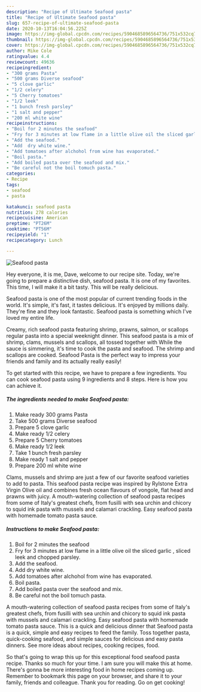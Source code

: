 ```yaml
---
description: "Recipe of Ultimate Seafood pasta"
title: "Recipe of Ultimate Seafood pasta"
slug: 657-recipe-of-ultimate-seafood-pasta
date: 2020-10-13T16:04:56.225Z
image: https://img-global.cpcdn.com/recipes/5904685896564736/751x532cq70/seafood-pasta-recipe-main-photo.jpg
thumbnail: https://img-global.cpcdn.com/recipes/5904685896564736/751x532cq70/seafood-pasta-recipe-main-photo.jpg
cover: https://img-global.cpcdn.com/recipes/5904685896564736/751x532cq70/seafood-pasta-recipe-main-photo.jpg
author: Mike Cole
ratingvalue: 4.4
reviewcount: 49636
recipeingredient:
- "300 grams Pasta"
- "500 grams Diverse seafood"
- "5 clove garlic"
- "1/2 celery"
- "5 Cherry tomatoes"
- "1/2 leek"
- "1 bunch fresh parsley"
- "1 salt and pepper"
- "200 ml white wine"
recipeinstructions:
- "Boil for 2 minutes the seafood"
- "Fry for 3 minutes at low flame in a little olive oil the sliced garlic ,  sliced leek and chopped parsley."
- "Add the seafood."
- "Add  dry white wine."
- "Add tomatoes after alchohol from wine has evaporated."
- "Boil pasta."
- "Add boiled pasta over the seafood and mix."
- "Be careful not the boil tomuch pasta."
categories:
- Recipe
tags:
- seafood
- pasta

katakunci: seafood pasta 
nutrition: 278 calories
recipecuisine: American
preptime: "PT26M"
cooktime: "PT56M"
recipeyield: "1"
recipecategory: Lunch

---
```



![Seafood pasta](https://img-global.cpcdn.com/recipes/5904685896564736/751x532cq70/seafood-pasta-recipe-main-photo.jpg)

Hey everyone, it is me, Dave, welcome to our recipe site. Today, we're going to prepare a distinctive dish, seafood pasta. It is one of my favorites. This time, I will make it a bit tasty. This will be really delicious.

Seafood pasta is one of the most popular of current trending foods in the world. It's simple, it's fast, it tastes delicious. It's enjoyed by millions daily. They're fine and they look fantastic. Seafood pasta is something which I've loved my entire life.

Creamy, rich seafood pasta featuring shrimp, prawns, salmon, or scallops regular pasta into a special weeknight dinner. This seafood pasta is a mix of shrimp, clams, mussels and scallops, all tossed together with While the sauce is simmering, it&#39;s time to cook the pasta and seafood. The shrimp and scallops are cooked. Seafood Pasta is the perfect way to impress your friends and family and its actually really easily!


To get started with this recipe, we have to prepare a few ingredients. You can cook seafood pasta using 9 ingredients and 8 steps. Here is how you can achieve it.

<!--inarticleads1-->

##### The ingredients needed to make Seafood pasta:

1. Make ready 300 grams Pasta
1. Take 500 grams Diverse seafood
1. Prepare 5 clove garlic
1. Make ready 1/2 celery
1. Prepare 5 Cherry tomatoes
1. Make ready 1/2 leek
1. Take 1 bunch fresh parsley
1. Make ready 1 salt and pepper
1. Prepare 200 ml white wine


Clams, mussels and shrimp are just a few of our favorite seafood varieties to add to pasta. This seafood pasta recipe was inspired by Rylstone Extra Virgin Olive oil and combines fresh ocean flavours of vongole, flat head and prawns with juicy. A mouth-watering collection of seafood pasta recipes from some of Italy&#39;s greatest chefs, from fusilli with sea urchin and chicory to squid ink pasta with mussels and calamari crackling. Easy seafood pasta with homemade tomato pasta sauce. 

<!--inarticleads2-->

##### Instructions to make Seafood pasta:

1. Boil for 2 minutes the seafood
1. Fry for 3 minutes at low flame in a little olive oil the sliced garlic ,  sliced leek and chopped parsley.
1. Add the seafood.
1. Add  dry white wine.
1. Add tomatoes after alchohol from wine has evaporated.
1. Boil pasta.
1. Add boiled pasta over the seafood and mix.
1. Be careful not the boil tomuch pasta.


A mouth-watering collection of seafood pasta recipes from some of Italy&#39;s greatest chefs, from fusilli with sea urchin and chicory to squid ink pasta with mussels and calamari crackling. Easy seafood pasta with homemade tomato pasta sauce. This is a quick and delicious dinner that Seafood pasta is a quick, simple and easy recipes to feed the family. Toss together pasta, quick-cooking seafood, and simple sauces for delicious and easy pasta dinners. See more ideas about recipes, cooking recipes, food. 

So that's going to wrap this up for this exceptional food seafood pasta recipe. Thanks so much for your time. I am sure you will make this at home. There's gonna be more interesting food in home recipes coming up. Remember to bookmark this page on your browser, and share it to your family, friends and colleague. Thank you for reading. Go on get cooking!
